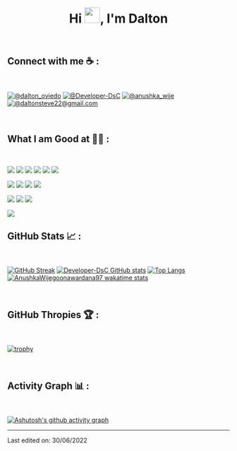
<h1 align="center">Hi <img src="https://media.giphy.com/media/hvRJCLFzcasrR4ia7z/giphy.gif" width="35">, I'm Dalton</h1>


<br>

## Connect with me ☕ :

<br>

[![@dalton_oviedo](https://img.icons8.com/fluency/48/000000/instagram-new.png "@dalton_oviedo")](https://www.instagram.com/dalton_oviedo/) [![@Developer-DsC](https://img.icons8.com/fluency/48/000000/linkedin.png "@Developer-DsC")](https://www.linkedin.com/in/dalton-cornejo-b00a67322) [![@anushka_wije](https://img.icons8.com/fluency/48/000000/twitter-squared.png "@anushka_wije")](https://x.com/d4lt1nh023) [![@daltonsteve22@gmail.com](https://img.icons8.com/fluency/48/000000/apple-mail.png "@daltonsteve22@gmail.com")](daltonsteve22@gmail.com)

<br>

## What I am Good at 🧑‍💻 :

<br>

<img src="https://img.icons8.com/color/48/000000/html-5--v1.png"/> <img src="https://img.icons8.com/color/48/000000/css3.png"/> <img src="https://img.icons8.com/color/48/000000/sass.png"/> <img src="https://img.icons8.com/color/48/000000/javascript--v1.png"/> <img src="https://img.icons8.com/office/48/000000/react.png"/> <img src="https://img.icons8.com/color/48/000000/nextjs.png"/>

<img src="https://img.icons8.com/color/48/000000/java-coffee-cup-logo--v1.png"/> <img src="https://img.icons8.com/officel/48/000000/php-logo.png"/> <img src="https://img.icons8.com/fluency/48/000000/laravel.png"/> <img src="https://img.icons8.com/fluency/48/000000/wordpress.png"/>

<img src="https://img.icons8.com/color/48/000000/mysql-logo.png"/> <img src="https://img.icons8.com/color/48/000000/mongodb.png"/> <img src="https://img.icons8.com/color/48/000000/firebase.png"/>

<img src="https://img.icons8.com/color/48/000000/npm.png"/>

<br>

## GitHub Stats 📈 :

<br>

[![GitHub Streak](https://github-readme-streak-stats.herokuapp.com?user=Developer-DsC&theme=algolia&date_format=M%20j%5B%2C%20Y%5D)](https://git.io/streak-stats) [![Developer-DsC GitHub stats](https://github-readme-stats.vercel.app/api?username=Developer-DsC&theme=algolia)](https://github.com/AnushkaWijegoonawardana97/github-readme-stats) [![Top Langs](https://github-readme-stats.vercel.app/api/top-langs/?username=Developer-DsC&theme=algolia)](https://github.com/AnushkaWijegoonawardana97/github-readme-stats) [![AnushkaWijegoonawardana97 wakatime stats](https://github-readme-stats.vercel.app/api/wakatime?username=Developer-DsC&theme=algolia)](https://github.com/WinterWolf97/github-readme-stats)

<br>

## GitHub Thropies 🏆 :

<br>

[![trophy](https://github-profile-trophy.vercel.app/?username=Developer-DsC)](https://github.com/AnushkaWijegoonawardana97/github-profile-trophy)

<br>

## Activity Graph 📊 :

<br>

[![Ashutosh's github activity graph](https://activity-graph.herokuapp.com/graph?username=Developer-DsC&bg_color=000&color=fff&line=00E676&point=fff&hide_border=true)](https://github.com/ashutosh00710/github-readme-activity-graph)

---


Last edited on: 30/06/2022
